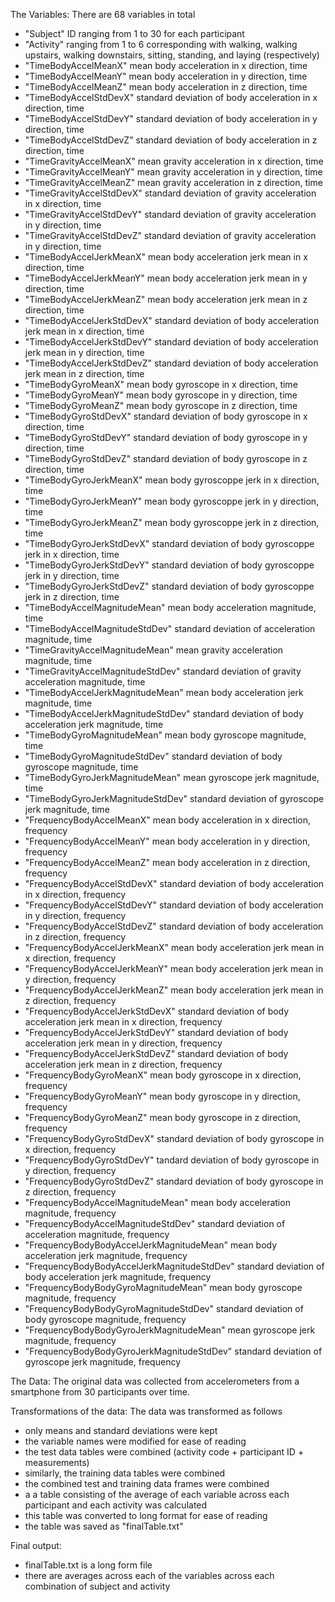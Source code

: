 The Variables:
There are 68 variables in total
- "Subject" ID ranging from 1 to 30 for each participant
- "Activity" ranging from 1 to 6 corresponding with walking, walking upstairs, walking downstairs, sitting, standing, and laying (respectively)
- "TimeBodyAccelMeanX" mean body acceleration in x direction, time                       
- "TimeBodyAccelMeanY"  mean body acceleration in y direction, time                     
- "TimeBodyAccelMeanZ"   mean body acceleration in z direction, time                    
- "TimeBodyAccelStdDevX" standard deviation of body acceleration in x direction, time                    
- "TimeBodyAccelStdDevY"  standard deviation of body acceleration in y direction, time                    
- "TimeBodyAccelStdDevZ"   standard deviation of body acceleration in z direction, time                   
- "TimeGravityAccelMeanX"   mean gravity acceleration in x direction, time                 
- "TimeGravityAccelMeanY"    mean gravity acceleration in y direction, time                
- "TimeGravityAccelMeanZ"    mean gravity acceleration in z direction, time                
- "TimeGravityAccelStdDevX"   standard deviation of gravity acceleration in x direction, time               
- "TimeGravityAccelStdDevY"   standard deviation of gravity acceleration in y direction, time               
- "TimeGravityAccelStdDevZ"   standard deviation of gravity acceleration in y direction, time               
- "TimeBodyAccelJerkMeanX"    mean body acceleration jerk mean in x direction, time               
- "TimeBodyAccelJerkMeanY"     mean body acceleration jerk mean in y direction, time              
- "TimeBodyAccelJerkMeanZ"     mean body acceleration jerk mean in z direction, time              
- "TimeBodyAccelJerkStdDevX"    standard deviation of body acceleration jerk mean in x direction, time             
- "TimeBodyAccelJerkStdDevY"    standard deviation of body acceleration jerk mean in y direction, time             
- "TimeBodyAccelJerkStdDevZ"     standard deviation of body acceleration jerk mean in z direction, time            
- "TimeBodyGyroMeanX"  mean body gyroscope in x direction, time                      
- "TimeBodyGyroMeanY"  mean body gyroscope in y direction, time                      
- "TimeBodyGyroMeanZ"  mean body gyroscope in z direction, time                     
- "TimeBodyGyroStdDevX"  standard deviation of body gyroscope in x direction, time                    
- "TimeBodyGyroStdDevY"  standard deviation of body gyroscope in y direction, time                    
- "TimeBodyGyroStdDevZ"   standard deviation of body gyroscope in z direction, time                   
- "TimeBodyGyroJerkMeanX"   mean body gyroscoppe jerk in x direction, time                 
- "TimeBodyGyroJerkMeanY"    mean body gyroscoppe jerk in y direction, time                
- "TimeBodyGyroJerkMeanZ"     mean body gyroscoppe jerk in z direction, time               
- "TimeBodyGyroJerkStdDevX"    standard deviation of body gyroscoppe jerk in x direction, time               
- "TimeBodyGyroJerkStdDevY"    standard deviation of body gyroscoppe jerk in y direction, time              
- "TimeBodyGyroJerkStdDevZ"     standard deviation of body gyroscoppe jerk in z direction, time             
- "TimeBodyAccelMagnitudeMean"     mean body acceleration magnitude, time          
- "TimeBodyAccelMagnitudeStdDev"     standard deviation of acceleration magnitude, time        
- "TimeGravityAccelMagnitudeMean"     mean gravity acceleration magnitude, time       
- "TimeGravityAccelMagnitudeStdDev"   standard deviation of gravity acceleration magnitude, time       
- "TimeBodyAccelJerkMagnitudeMean"      mean body acceleration jerk magnitude, time     
- "TimeBodyAccelJerkMagnitudeStdDev"    standard deviation of body acceleration jerk magnitude, time     
- "TimeBodyGyroMagnitudeMean"      mean body gyroscope magnitude, time          
- "TimeBodyGyroMagnitudeStdDev"    standard deviation of body gyroscope magnitude, time          
- "TimeBodyGyroJerkMagnitudeMean"    mean gyroscope jerk magnitude, time        
- "TimeBodyGyroJerkMagnitudeStdDev"     standard deviation of gyroscope jerk magnitude, time      
- "FrequencyBodyAccelMeanX"  mean body acceleration in x direction, frequency               
- "FrequencyBodyAccelMeanY"    mean body acceleration in y direction, frequency              
- "FrequencyBodyAccelMeanZ"      mean body acceleration in z direction, frequency            
- "FrequencyBodyAccelStdDevX"     standard deviation of body acceleration in x direction, frequency           
- "FrequencyBodyAccelStdDevY"     standard deviation of body acceleration in y direction, frequency           
- "FrequencyBodyAccelStdDevZ"     standard deviation of body acceleration in z direction, frequency           
- "FrequencyBodyAccelJerkMeanX"    mean body acceleration jerk mean in x direction, frequency          
- "FrequencyBodyAccelJerkMeanY"     mean body acceleration jerk mean in y direction, frequency         
- "FrequencyBodyAccelJerkMeanZ"     mean body acceleration jerk mean in z direction, frequency        
- "FrequencyBodyAccelJerkStdDevX"   standard deviation of body acceleration jerk mean in x direction, frequency         
- "FrequencyBodyAccelJerkStdDevY"    standard deviation of body acceleration jerk mean in y direction, frequency        
- "FrequencyBodyAccelJerkStdDevZ"   standard deviation of body acceleration jerk mean in z direction, frequency         
- "FrequencyBodyGyroMeanX"      mean body gyroscope in x direction, frequency             
- "FrequencyBodyGyroMeanY"     mean body gyroscope in y direction, frequency             
- "FrequencyBodyGyroMeanZ"     mean body gyroscope in z direction, frequency              
- "FrequencyBodyGyroStdDevX"    standard deviation of body gyroscope in x direction, frequency             
- "FrequencyBodyGyroStdDevY"     tandard deviation of body gyroscope in y direction, frequency            
- "FrequencyBodyGyroStdDevZ"      standard deviation of body gyroscope in z direction, frequency           
- "FrequencyBodyAccelMagnitudeMean"     mean body acceleration magnitude, frequency    
- "FrequencyBodyAccelMagnitudeStdDev"   standard deviation of acceleration magnitude, frequency     
- "FrequencyBodyBodyAccelJerkMagnitudeMean"  mean body acceleration jerk magnitude, frequency
- "FrequencyBodyBodyAccelJerkMagnitudeStdDev"  standard deviation of body acceleration jerk magnitude, frequency
- "FrequencyBodyBodyGyroMagnitudeMean"   mean body gyroscope magnitude, frequency     
- "FrequencyBodyBodyGyroMagnitudeStdDev"   standard deviation of body gyroscope magnitude, frequency  
- "FrequencyBodyBodyGyroJerkMagnitudeMean"   mean gyroscope jerk magnitude, frequency
- "FrequencyBodyBodyGyroJerkMagnitudeStdDev"  standard deviation of gyroscope jerk magnitude, frequency

The Data:
The original data was collected from accelerometers from a smartphone from 30 participants over time.

Transformations of the data:
The data was transformed as follows
- only means and standard deviations were kept
- the variable names were modified for ease of reading
- the test data tables were combined (activity code + participant ID + measurements)
- similarly, the training data tables were combined
- the combined test and training data frames were combined
- a a table consisting of the average of each variable across each participant and each activity was calculated
- this table was converted to long format for ease of reading
- the table was saved as "finalTable.txt"

Final output:
- finalTable.txt is a long form file
- there are averages across each of the variables across each combination of subject and activity

